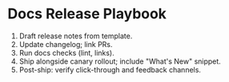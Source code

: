 # Docs Release Playbook
1) Draft release notes from template.
2) Update changelog; link PRs.
3) Run docs checks (lint, links).
4) Ship alongside canary rollout; include "What's New" snippet.
5) Post-ship: verify click-through and feedback channels.
